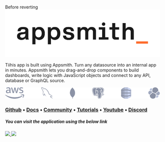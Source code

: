 Before reverting
![](https://raw.githubusercontent.com/appsmithorg/appsmith/release/static/appsmith_logo_primary.png)

Tiihis app is built using Appsmith. Turn any datasource into an internal app in minutes. Appsmith lets you drag-and-drop components to build dashboards, write logic with JavaScript objects and connect to any API, database or GraphQL source.

![](https://raw.githubusercontent.com/appsmithorg/appsmith/release/static/images/integrations.png)

### [Github](https://github.com/appsmithorg/appsmith) • [Docs](https://docs.appsmith.com/?utm_source=github&utm_medium=social&utm_content=appsmith_docs&utm_campaign=null&utm_term=appsmith_docs) • [Community](https://community.appsmith.com/) • [Tutorials](https://github.com/appsmithorg/appsmith/tree/update/readme#tutorials) • [Youtube](https://www.youtube.com/appsmith) • [Discord](https://discord.gg/rBTTVJp)

##### You can visit the application using the below link

###### [![](https://assets.appsmith.com/git-sync/Buttons.svg) ](https://app.appsmith.com/applications/6317903a1df89313e257ada5/pages/6317903a1df89313e257adab) [![](https://assets.appsmith.com/git-sync/Buttons2.svg)](https://app.appsmith.com/applications/6317903a1df89313e257ada5/pages/6317903a1df89313e257adab/edit)
